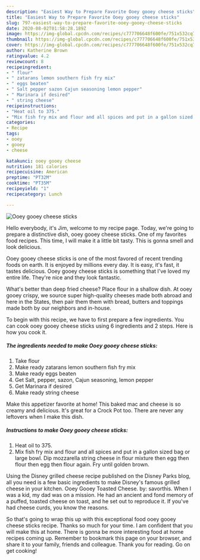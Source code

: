 ```yaml
---
description: "Easiest Way to Prepare Favorite Ooey gooey cheese sticks"
title: "Easiest Way to Prepare Favorite Ooey gooey cheese sticks"
slug: 797-easiest-way-to-prepare-favorite-ooey-gooey-cheese-sticks
date: 2020-08-02T01:58:28.189Z
image: https://img-global.cpcdn.com/recipes/c777706648f600fe/751x532cq70/ooey-gooey-cheese-sticks-recipe-main-photo.jpg
thumbnail: https://img-global.cpcdn.com/recipes/c777706648f600fe/751x532cq70/ooey-gooey-cheese-sticks-recipe-main-photo.jpg
cover: https://img-global.cpcdn.com/recipes/c777706648f600fe/751x532cq70/ooey-gooey-cheese-sticks-recipe-main-photo.jpg
author: Katherine Brown
ratingvalue: 4.2
reviewcount: 8
recipeingredient:
- " flour"
- " zatarans lemon southern fish fry mix"
- " eggs beaten"
- " Salt pepper sazon Cajun seasoning lemon pepper"
- " Marinara if desired"
- " string cheese"
recipeinstructions:
- "Heat oil to 375."
- "Mix fish fry mix and flour and all spices and put in a gallon sized bag or large bowl. Dip mozzarella string cheese in flour mixture then egg then flour then egg then flour again. Fry until golden brown."
categories:
- Recipe
tags:
- ooey
- gooey
- cheese

katakunci: ooey gooey cheese 
nutrition: 181 calories
recipecuisine: American
preptime: "PT32M"
cooktime: "PT35M"
recipeyield: "1"
recipecategory: Lunch

---
```



![Ooey gooey cheese sticks](https://img-global.cpcdn.com/recipes/c777706648f600fe/751x532cq70/ooey-gooey-cheese-sticks-recipe-main-photo.jpg)

Hello everybody, it's Jim, welcome to my recipe page. Today, we're going to prepare a distinctive dish, ooey gooey cheese sticks. One of my favorites food recipes. This time, I will make it a little bit tasty. This is gonna smell and look delicious.

Ooey gooey cheese sticks is one of the most favored of recent trending foods on earth. It is enjoyed by millions every day. It is easy, it's fast, it tastes delicious. Ooey gooey cheese sticks is something that I've loved my entire life. They're nice and they look fantastic.

What&#39;s better than deep fried cheese? Place flour in a shallow dish. At ooey gooey crispy, we source super high-quality cheeses made both abroad and here in the States, then pair them them with bread, butters and toppings made both by our neighbors and in-house.


To begin with this recipe, we have to first prepare a few ingredients. You can cook ooey gooey cheese sticks using 6 ingredients and 2 steps. Here is how you cook it.

<!--inarticleads1-->

##### The ingredients needed to make Ooey gooey cheese sticks:

1. Take  flour
1. Make ready  zatarans lemon southern fish fry mix
1. Make ready  eggs beaten
1. Get  Salt, pepper, sazon, Cajun seasoning, lemon pepper
1. Get  Marinara if desired
1. Make ready  string cheese


Make this appetizer favorite at home! This baked mac and cheese is so creamy and delicious. It&#39;s great for a Crock Pot too. There are never any leftovers when I make this dish. 

<!--inarticleads2-->

##### Instructions to make Ooey gooey cheese sticks:

1. Heat oil to 375.
1. Mix fish fry mix and flour and all spices and put in a gallon sized bag or large bowl. Dip mozzarella string cheese in flour mixture then egg then flour then egg then flour again. Fry until golden brown.


Using the Disney grilled cheese recipe published on the Disney Parks blog, all you need is a few basic ingredients to make Disney&#39;s famous grilled cheese in your kitchen. Ooey Gooey Toasted Cheese. by: savorthis. When I was a kid, my dad was on a mission. He had an ancient and fond memory of a puffed, toasted cheese on toast, and he set out to reproduce it. If you&#39;ve had cheese curds, you know the reasons. 

So that's going to wrap this up with this exceptional food ooey gooey cheese sticks recipe. Thanks so much for your time. I am confident that you will make this at home. There is gonna be more interesting food at home recipes coming up. Remember to bookmark this page on your browser, and share it to your family, friends and colleague. Thank you for reading. Go on get cooking!
